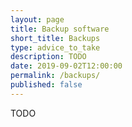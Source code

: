 ```yaml
---
layout: page
title: Backup software
short_title: Backups
type: advice_to_take
description: TODO
date: 2019-09-02T12:00:00
permalink: /backups/
published: false
---
```


TODO